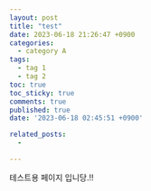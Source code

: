 ```yaml
---
layout: post
title: "test"
date: 2023-06-18 21:26:47 +0900
categories:
  - category A
tags:
  - tag 1
  - tag 2
toc: true
toc_sticky: true
comments: true
published: true
date: '2023-06-18 02:45:51 +0900' 

related_posts:
  -

---
```


테스트용 페이지 입니당.!!

